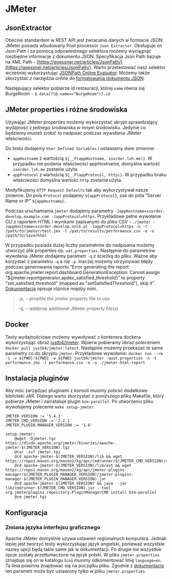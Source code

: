 # JMeter

## JsonExtractor

Obecnie standardem w REST API jest zwracanie danych w formacie JSON. JMeter posiada wbudowany Post processor `Json Extractor`. Obsługuje on Json Path i za pomocą odpowiedniego selektora możemy wyciągnąć niezbędne informacje z dokumentu JSON. Specyfikacja Json Path bazuje na XML Path - [https://goessner.net/articles/JsonPath/](https://goessner.net/articles/JsonPath/). Warto przetestować nasz selektor wcześniej wykorzystując [JSONPath Online Evaluator](https://jsonpath.com/). Możemy także skorzystać z narzędzia online do [formatowania dokumentu JSON](https://jsonformatter.org/).

Następujący selektor pobierze id restauracji, której `name` równa się BurgeRoom - `$.data[?(@.name=="BurgeRoom")].id`

## JMeter properties i różne środowiska

Używając JMeter properties możemy wykorzystać skrypt sprawdzający wydajność z jednego środowiska w innym środowisku. Jedynie co będziemy musieli zrobić to nadpisać podczas wywołania JMeter właściwości.

Do testu dodajemy `User Defined Variables` i ustawiamy dwie zmienne:

* `appHostname` z wartością `${__P(appHostname, ssorder.lvh.me)}`. W przypadku nie podania właściwości appHostname, domyślna wartość `ssorder.lvh.me` zostanie użyta.
* `appProtocol` z wartością `${__P(appProtocol, http)}`. W przypadku braku właściwości domyślna wartość `http` zostanie użyta.

Modyfikujemy `HTTP Request Defaults` tak aby wykorzystywał nasze zmienne. Do pola `Protocol` podajemy `${appProtocol}`, zaś do pola "Server Name or IP" `${appHostname}`.

Podczas uruchamiania `jmeter` dodajemy parametry `-JappHostname=ssorder-develop.example.com -JappProtocol=https`.
Przykładowe pełne wywołanie CLI z raportem HTML i wynikami zapisanymi do pliku CSV - `./jmeter -JappHostname=ssorder-develop.snlb.pl -JappProtocol=https -n -t /path/to/jmeter/test.jmx -l /pat/to/results/performance.csv -e -o /path/to/save/html`

W przypadku posiada dużej liczby parametrów do nadpisania możemy utworzyć plik properties np. `uat.properties`. Następnie do parametrów wywołania JMeter dodajemy parametr `-q` z ścieżką do pliku.
Ważne aby korzystać z parametru `-q` a nie `-p`. Inaczej możemy otrzymywać błędy podczas generowania raportu "Error generating the report: org.apache.jmeter.report.dashboard.GenerationException: Cannot assign "${jmeter.reportgenerator.apdex_satisfied_threshold}" to property "set_satisfied_threshold" (mapped as "setSatisfiedThreshold"), skip it".
[Dokumentacja](https://jmeter.apache.org/usermanual/get-started.html#options) opisuje różnice między nimi.

>-p, --propfile <argument>
>    the jmeter property file to use
>
>-q, --addprop <argument>
>    additional JMeter property file(s)

## Docker

Testy wydajnościowe możemy wywoływać z kontenera dockera wykorzystując obraz [justb4/jmeter](https://hub.docker.com/r/justb4/jmeter).
Wpierw pobieramy obraz poleceniem `docker pull justb4/jmeter:latest`. Następnie możemy przekazać te same parametry co do skryptu `jmeter`.
Przykładowe wywołanie: `docker run --rm -i -v ${PWD}:${PWD} -w ${PWD} justb4/jmeter -quat.properties -n -t performance.jmx -l performance.csv -e -o ./jmeter-html-report`

## Instalacja pluginów

Aby móc zarządzać pluginami z konsoli musimy pobrać dodatkowe biblioteki JAR. Dlatego warto skorzystać z poniższego pliku Makefile, który pobierze JMeter i zainstaluje plugin `bzm-parallel`.
Po utworzeniu pliku wywołujemy polecenie `make setup-jmeter`.

```
JMETER_VERSION := '5.4.1'
JMETER_CMD_VERSION := '2.2.1'
JMETER_PLUGIN_MANAGER_VERSION := '1.6'

setup-jmeter:
	@wget -Ojmeter.tgz https://dlcdn.apache.org/jmeter/binaries/apache-jmeter-$(JMETER_VERSION).tgz
	@tar -xvf jmeter.tgz
	@cd apache-jmeter-$(JMETER_VERSION)/lib && wget https://repo1.maven.org/maven2/kg/apc/cmdrunner/$(JMETER_CMD_VERSION)/cmdrunner-$(JMETER_CMD_VERSION).jar
	@cd apache-jmeter-$(JMETER_VERSION)/lib/ext && wget https://repo1.maven.org/maven2/kg/apc/jmeter-plugins-manager/$(JMETER_PLUGIN_MANAGER_VERSION)/jmeter-plugins-manager-$(JMETER_PLUGIN_MANAGER_VERSION).jar
	@cd apache-jmeter-$(JMETER_VERSION) && java  -jar lib/cmdrunner-$(JMETER_CMD_VERSION).jar --tool org.jmeterplugins.repository.PluginManagerCMD install bzm-parallel
	@rm jmeter.tgz
```

## Konfiguracja

### Zmiana języka interfejsu graficznego

Apache JMeter domyślnie używa ustawień regionalnych komputera.
Jednak lepiej jest tworzyć testy wykorzystując język angielski, ponieważ wszystkie nazwy opcji będą takie same jak w dokumentacji. Po drugie nie wszystkie opcje zostały przetłumaczone na język polski.
W pliku `jmeter.properties` (znajduje się on w katalogu `bin`) musimy odkomentować linię `language=en`.
Ta linia powinna znajdować się na początku pliku.
Zgodnie z [dokumentacją](https://jmeter.apache.org/usermanual/properties_reference.html#language) ten parametr może być ustawiony tylko w pliku `jmeter.properties`.
